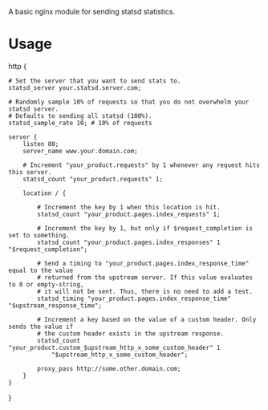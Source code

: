 A basic nginx module for sending statsd statistics.

Usage
=====

http {
	
	# Set the server that you want to send stats to.
	statsd_server your.statsd.server.com;

	# Randomly sample 10% of requests so that you do not overwhelm your statsd server.
	# Defaults to sending all statsd (100%). 
	statsd_sample_rate 10; # 10% of requests

	server {
		listen 80;
		server_name www.your.domain.com;
        	
		# Increment "your_product.requests" by 1 whenever any request hits this server. 
		statsd_count "your_product.requests" 1;

		location / {
			
			# Increment the key by 1 when this location is hit.
			statsd_count "your_product.pages.index_requests" 1;

			# Increment the key by 1, but only if $request_completion is set to something.
			statsd_count "your_product.pages.index_responses" 1 "$request_completion";

			# Send a timing to "your_product.pages.index_response_time" equal to the value
			# returned from the upstream server. If this value evaluates to 0 or empty-string,
			# it will not be sent. Thus, there is no need to add a test.
			statsd_timing "your_product.pages.index_response_time" "$upstream_response_time";

			# Increment a key based on the value of a custom header. Only sends the value if
			# the custom header exists in the upstream response.
			statsd_count "your_product.custom_$upstream_http_x_some_custom_header" 1 
				"$upstream_http_x_some_custom_header";

			proxy_pass http://some.other.domain.com;
		}
	}
}
